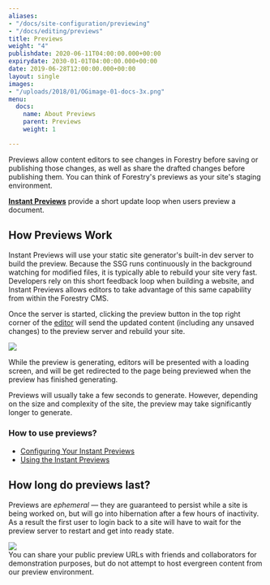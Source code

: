 ```yaml
---
aliases:
- "/docs/site-configuration/previewing"
- "/docs/editing/previews"
title: Previews
weight: "4"
publishdate: 2020-06-11T04:00:00.000+00:00
expirydate: 2030-01-01T04:00:00.000+00:00
date: 2019-06-28T12:00:00.000+00:00
layout: single
images:
- "/uploads/2018/01/OGimage-01-docs-3x.png"
menu:
  docs:
    name: About Previews
    parent: Previews
    weight: 1

---
```

Previews allow content editors to see changes in Forestry before saving or publishing those changes, as well as share the drafted changes before publishing them. You can think of Forestry's previews as your site's staging environment.

[**Instant Previews**](/docs/previews/instant-previews/) provide a short update loop when users preview a document.

## How Previews Work

Instant Previews will use your static site generator's built-in dev server to build the preview. Because the SSG runs continuously in the background watching for modified files, it is typically able to rebuild your site very fast. Developers rely on this short feedback loop when building a website, and Instant Previews allows editors to take advantage of this same capability from within the Forestry CMS.

Once the server is started, clicking the preview button in the top right corner of the [editor](/docs/editing/markdown-editor/) will send the updated content (including any unsaved changes) to the preview server and rebuild your site. 

![](/uploads/2019/08/preview-started.png)

While the preview is generating, editors will be presented with a loading screen, and will be get redirected to the page being previewed when the preview has finished generating.

Previews will usually take a few seconds to generate. However, depending on the size and complexity of the site, the preview may take significantly longer to generate.

### How to use previews?

* [Configuring Your Instant Previews](/docs/previews/instant-previews/)
* [Using the Instant Previews](/docs/previews/instant-previews-server/)

## How long do previews last?

Previews are _ephemeral_ — they are guaranteed to persist while a site is being worked on, but will go into hibernation after a few hours of inactivity.  
As a result the first user to login back to a site will have to wait for the preview server to restart and get into ready state. 

![](/uploads/2019/08/preview-starting.png)  
You can share your public preview URLs with friends and collaborators for demonstration purposes, but do not attempt to host evergreen content from our preview environment.